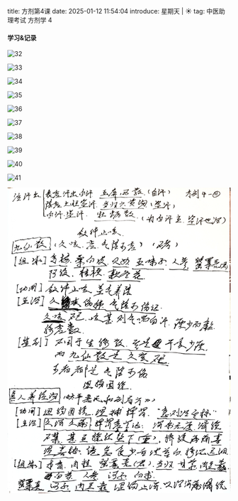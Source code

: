 title: 方剂第4课
date: 2025-01-12 11:54:04
introduce: 星期天 | ☀️
tag: 中医助理考试 方剂学 4

#### 学习&记录

![32](/static/img/2025/01/12/32.jpg)

![33](/static/img/2025/01/12/33.jpg)

![34](/static/img/2025/01/12/34.jpg)

![35](/static/img/2025/01/12/35.jpg)

![36](/static/img/2025/01/12/36.jpg)

![37](/static/img/2025/01/12/37.jpg)

![38](/static/img/2025/01/12/38.jpg)

![39](/static/img/2025/01/12/39.jpg)

![40](/static/img/2025/01/12/40.jpg)

![41](/static/img/2025/01/12/41.jpg)

![42](/static/img/2025/01/12/42.jpg)
